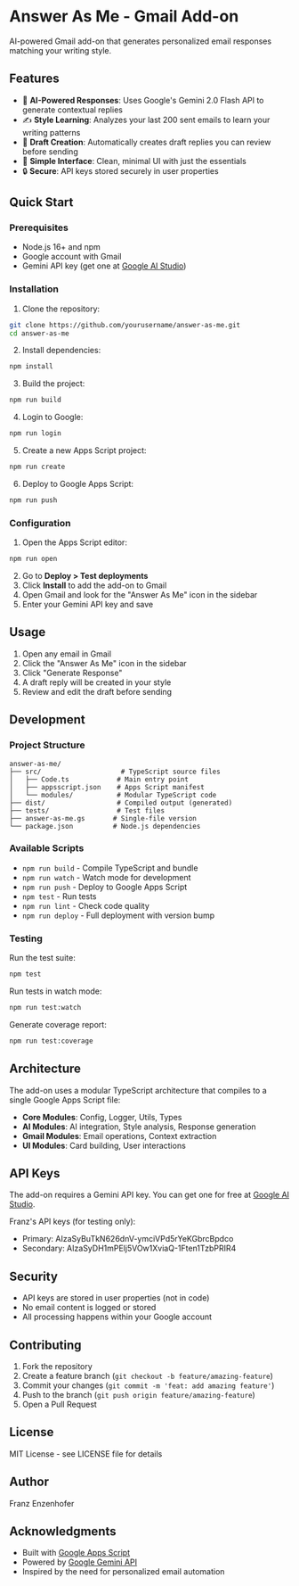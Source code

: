 # Answer As Me - Gmail Add-on

AI-powered Gmail add-on that generates personalized email responses matching your writing style.

## Features

- 🤖 **AI-Powered Responses**: Uses Google's Gemini 2.0 Flash API to generate contextual replies
- ✍️ **Style Learning**: Analyzes your last 200 sent emails to learn your writing patterns
- 📧 **Draft Creation**: Automatically creates draft replies you can review before sending
- 🎯 **Simple Interface**: Clean, minimal UI with just the essentials
- 🔒 **Secure**: API keys stored securely in user properties

## Quick Start

### Prerequisites

- Node.js 16+ and npm
- Google account with Gmail
- Gemini API key (get one at [Google AI Studio](https://makersuite.google.com/app/apikey))

### Installation

1. Clone the repository:
```bash
git clone https://github.com/yourusername/answer-as-me.git
cd answer-as-me
```

2. Install dependencies:
```bash
npm install
```

3. Build the project:
```bash
npm run build
```

4. Login to Google:
```bash
npm run login
```

5. Create a new Apps Script project:
```bash
npm run create
```

6. Deploy to Google Apps Script:
```bash
npm run push
```

### Configuration

1. Open the Apps Script editor:
```bash
npm run open
```

2. Go to **Deploy > Test deployments**
3. Click **Install** to add the add-on to Gmail
4. Open Gmail and look for the "Answer As Me" icon in the sidebar
5. Enter your Gemini API key and save

## Usage

1. Open any email in Gmail
2. Click the "Answer As Me" icon in the sidebar
3. Click "Generate Response"
4. A draft reply will be created in your style
5. Review and edit the draft before sending

## Development

### Project Structure

```
answer-as-me/
├── src/                    # TypeScript source files
│   ├── Code.ts            # Main entry point
│   ├── appsscript.json    # Apps Script manifest
│   └── modules/           # Modular TypeScript code
├── dist/                  # Compiled output (generated)
├── tests/                 # Test files
├── answer-as-me.gs       # Single-file version
└── package.json          # Node.js dependencies
```

### Available Scripts

- `npm run build` - Compile TypeScript and bundle
- `npm run watch` - Watch mode for development
- `npm run push` - Deploy to Google Apps Script
- `npm test` - Run tests
- `npm run lint` - Check code quality
- `npm run deploy` - Full deployment with version bump

### Testing

Run the test suite:
```bash
npm test
```

Run tests in watch mode:
```bash
npm run test:watch
```

Generate coverage report:
```bash
npm run test:coverage
```

## Architecture

The add-on uses a modular TypeScript architecture that compiles to a single Google Apps Script file:

- **Core Modules**: Config, Logger, Utils, Types
- **AI Modules**: AI integration, Style analysis, Response generation
- **Gmail Modules**: Email operations, Context extraction
- **UI Modules**: Card building, User interactions

## API Keys

The add-on requires a Gemini API key. You can get one for free at [Google AI Studio](https://makersuite.google.com/app/apikey).

Franz's API keys (for testing only):
- Primary: AIzaSyBuTkN626dnV-ymciVPd5rYeKGbrcBpdco
- Secondary: AIzaSyDH1mPElj5VOw1XviaQ-1Ften1TzbPRIR4

## Security

- API keys are stored in user properties (not in code)
- No email content is logged or stored
- All processing happens within your Google account

## Contributing

1. Fork the repository
2. Create a feature branch (`git checkout -b feature/amazing-feature`)
3. Commit your changes (`git commit -m 'feat: add amazing feature'`)
4. Push to the branch (`git push origin feature/amazing-feature`)
5. Open a Pull Request

## License

MIT License - see LICENSE file for details

## Author

Franz Enzenhofer

## Acknowledgments

- Built with [Google Apps Script](https://developers.google.com/apps-script)
- Powered by [Google Gemini API](https://ai.google.dev/)
- Inspired by the need for personalized email automation